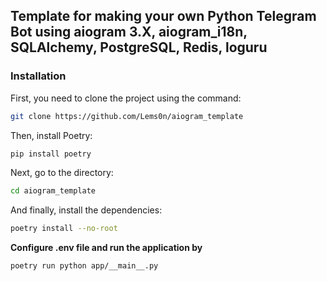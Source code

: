 ## Template for making your own Python Telegram Bot using aiogram 3.X, aiogram_i18n, SQLAlchemy, PostgreSQL, Redis, loguru


### Installation

First, you need to clone the project using the command:
```bash
git clone https://github.com/Lems0n/aiogram_template
```

Then, install Poetry:
```bash
pip install poetry
```

Next, go to the directory:
```bash
cd aiogram_template
```

And finally, install the dependencies:
```bash
poetry install --no-root
```

**Configure .env file and run the application by**
```bash
poetry run python app/__main__.py
```


